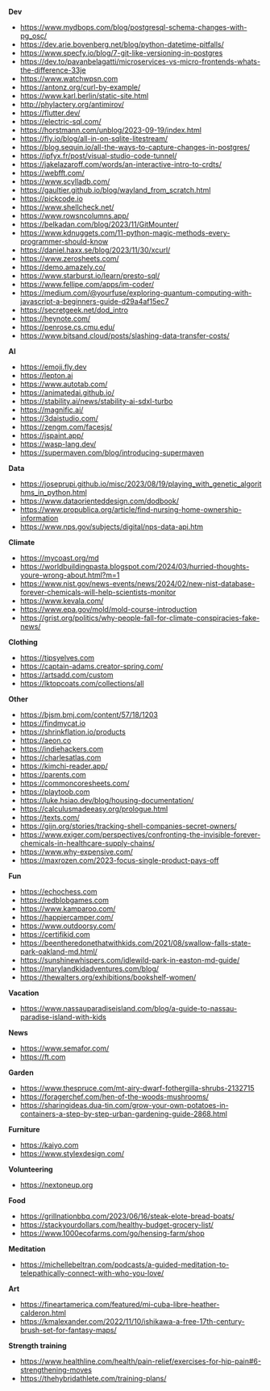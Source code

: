 **Dev**

* https://www.mydbops.com/blog/postgresql-schema-changes-with-pg_osc/
* https://dev.arie.bovenberg.net/blog/python-datetime-pitfalls/
* https://www.specfy.io/blog/7-git-like-versioning-in-postgres
* https://dev.to/pavanbelagatti/microservices-vs-micro-frontends-whats-the-difference-33je
* https://www.watchwpsn.com
* https://antonz.org/curl-by-example/
* https://www.karl.berlin/static-site.html
* http://phylactery.org/antimirov/
* https://flutter.dev/
* https://electric-sql.com/
* https://horstmann.com/unblog/2023-09-19/index.html
* https://fly.io/blog/all-in-on-sqlite-litestream/
* https://blog.sequin.io/all-the-ways-to-capture-changes-in-postgres/
* https://ipfyx.fr/post/visual-studio-code-tunnel/
* https://jakelazaroff.com/words/an-interactive-intro-to-crdts/
* https://webfft.com/
* https://www.scylladb.com/
* https://gaultier.github.io/blog/wayland_from_scratch.html
* https://pickcode.io
* https://www.shellcheck.net/
* https://www.rowsncolumns.app/
* https://belkadan.com/blog/2023/11/GitMounter/
* https://www.kdnuggets.com/11-python-magic-methods-every-programmer-should-know
* https://daniel.haxx.se/blog/2023/11/30/xcurl/
* https://www.zerosheets.com/
* https://demo.amazely.co/
* https://www.starburst.io/learn/presto-sql/
* https://www.fellipe.com/apps/im-coder/
* https://medium.com/@yourfuse/exploring-quantum-computing-with-javascript-a-beginners-guide-d29a4af15ec7
* https://secretgeek.net/dod_intro
* https://heynote.com/
* https://penrose.cs.cmu.edu/
* https://www.bitsand.cloud/posts/slashing-data-transfer-costs/


**AI**
* https://emoji.fly.dev
* https://lepton.ai
* https://www.autotab.com/
* https://animatedai.github.io/
* https://stability.ai/news/stability-ai-sdxl-turbo
* https://magnific.ai/
* https://3daistudio.com/
* https://zengm.com/facesjs/
* https://jspaint.app/
* https://wasp-lang.dev/
* https://supermaven.com/blog/introducing-supermaven

**Data**
* https://joseprupi.github.io/misc/2023/08/19/playing_with_genetic_algorithms_in_python.html
* https://www.dataorienteddesign.com/dodbook/
* https://www.propublica.org/article/find-nursing-home-ownership-information
* https://www.nps.gov/subjects/digital/nps-data-api.htm

**Climate**
* https://mycoast.org/md
* https://worldbuildingpasta.blogspot.com/2024/03/hurried-thoughts-youre-wrong-about.html?m=1
* https://www.nist.gov/news-events/news/2024/02/new-nist-database-forever-chemicals-will-help-scientists-monitor
* https://www.kevala.com/
* https://www.epa.gov/mold/mold-course-introduction
* https://grist.org/politics/why-people-fall-for-climate-conspiracies-fake-news/

**Clothing**
* https://tipsyelves.com
* https://captain-adams.creator-spring.com/
* https://artsadd.com/custom
* https://lktopcoats.com/collections/all

**Other**
* https://bjsm.bmj.com/content/57/18/1203
* https://findmycat.io
* https://shrinkflation.io/products
* https://aeon.co
* https://indiehackers.com
* https://charlesatlas.com
* https://kimchi-reader.app/
* https://parents.com
* https://commoncoresheets.com/
* https://playtoob.com
* https://luke.hsiao.dev/blog/housing-documentation/
* https://calculusmadeeasy.org/prologue.html
* https://texts.com/
* https://gijn.org/stories/tracking-shell-companies-secret-owners/
* https://www.exiger.com/perspectives/confronting-the-invisible-forever-chemicals-in-healthcare-supply-chains/
* https://www.why-expensive.com/
* https://maxrozen.com/2023-focus-single-product-pays-off

**Fun**
* https://echochess.com
* https://redblobgames.com
* https://www.kamparoo.com/
* https://happiercamper.com/
* https://www.outdoorsy.com/
* https://certifikid.com
* https://beentheredonethatwithkids.com/2021/08/swallow-falls-state-park-oakland-md.html/
* https://sunshinewhispers.com/idlewild-park-in-easton-md-guide/
* https://marylandkidadventures.com/blog/
* https://thewalters.org/exhibitions/bookshelf-women/

**Vacation**
* https://www.nassauparadiseisland.com/blog/a-guide-to-nassau-paradise-island-with-kids

**News**
* https://www.semafor.com/
* https://ft.com

**Garden**
* https://www.thespruce.com/mt-airy-dwarf-fothergilla-shrubs-2132715
* https://foragerchef.com/hen-of-the-woods-mushrooms/
* https://sharingideas.dua-tin.com/grow-your-own-potatoes-in-containers-a-step-by-step-urban-gardening-guide-2868.html

**Furniture**
* https://kaiyo.com
* https://www.stylexdesign.com/

**Volunteering**
* https://nextoneup.org

**Food**
* https://grillnationbbq.com/2023/06/16/steak-elote-bread-boats/
* https://stackyourdollars.com/healthy-budget-grocery-list/
* https://www.1000ecofarms.com/go/hensing-farm/shop

**Meditation**
* https://michellebeltran.com/podcasts/a-guided-meditation-to-telepathically-connect-with-who-you-love/

**Art**
* https://fineartamerica.com/featured/mi-cuba-libre-heather-calderon.html
* https://kmalexander.com/2022/11/10/ishikawa-a-free-17th-century-brush-set-for-fantasy-maps/

**Strength training**
* https://www.healthline.com/health/pain-relief/exercises-for-hip-pain#6-strengthening-moves
* https://thehybridathlete.com/training-plans/




